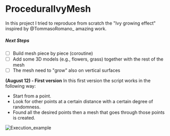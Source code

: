# ProceduralIvyMesh

In this project I tried to reproduce from scratch the "Ivy growing effect" inspired by @TommasoRomano_ amazing work.

##### Next Steps

 - [ ] Build mesh piece by piece (coroutine)
 - [ ] Add some 3D models (e.g., flowers, grass) together with the rest of the mesh
 - [ ] The mesh need to "grow" also on vertical surfaces

**(August 12) - First version** 
In this first version the script works in the following way:

 - Start from a point.
 - Look for other points at a certain distance with a certain degree of randomness.
 - Found all the desired points then a  mesh that goes through those points is created.

![Execution_example](https://media.giphy.com/media/vFKqnCdLPNOKc/giphy.gif)
